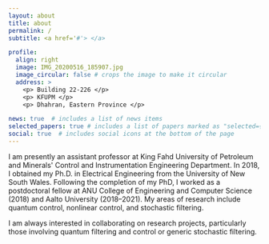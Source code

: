 ```yaml
---
layout: about
title: about
permalink: /
subtitle: <a href='#'> </a>

profile:
  align: right
  image: IMG_20200516_185907.jpg
  image_circular: false # crops the image to make it circular
  address: >
    <p> Building 22-226 </p>
    <p> KFUPM </p>
    <p> Dhahran, Eastern Province </p>

news: true  # includes a list of news items
selected_papers: true # includes a list of papers marked as "selected={true}"
social: true  # includes social icons at the bottom of the page
---
```


I am presently an assistant professor at King Fahd University of Petroleum and Minerals' Control and Instrumentation Engineering Department. In 2018, I obtained my Ph.D. in Electrical Engineering from the University of New South Wales. Following the completion of my PhD, I worked as a postdoctoral fellow at ANU College of Engineering and Computer Science (2018) and Aalto University (2018–2021). My areas of research include quantum control, nonlinear control, and stochastic filtering.

I am always interested in collaborating on research projects, particularly those involving quantum filtering and control or generic stochastic filtering.


<!-- Write your biography here. Tell the world about yourself. Link to your favorite [subreddit](http://reddit.com). You can put a picture in, too. The code is already in, just name your picture `prof_pic.jpg` and put it in the `img/` folder.

Put your address / P.O. box / other info right below your picture. You can also disable any these elements by editing `profile` property of the YAML header of your `_pages/about.md`. Edit `_bibliography/papers.bib` and Jekyll will render your [publications page](/al-folio/publications/) automatically.

Link to your social media connections, too. This theme is set up to use [Font Awesome icons](http://fortawesome.github.io/Font-Awesome/) and [Academicons](https://jpswalsh.github.io/academicons/), like the ones below. Add your Facebook, Twitter, LinkedIn, Google Scholar, or just disable all of them. -->
